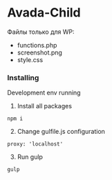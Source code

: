 # Avada-Child

Файлы только для WP:
- functions.php
- screenshot.png
- style.css

### Installing

Development env running

1. Install all packages
```
npm i
```

2. Change gulfile.js configuration 
```
proxy: 'localhost'
```

3. Run gulp 
```
gulp
```
